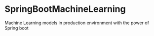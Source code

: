 # SpringBootMachineLearning
Machine Learning models in production environment with the power of Spring boot
